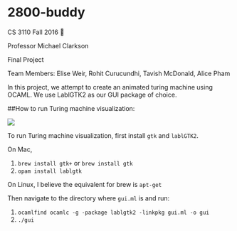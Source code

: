 # 2800-buddy

CS 3110 Fall 2016 :camel:

Professor Michael Clarkson

Final Project

Team Members: Elise Weir, Rohit Curucundhi, Tavish McDonald, Alice Pham

In this project, we attempt to create an animated turing machine using OCAML. We use LablGTK2 as our GUI package of choice.

##How to run Turing machine visualization:

![](https://j.gifs.com/WnpLJE.gif)

To run Turing machine visualization, first install `gtk` and `lablGTK2`.

On Mac, 

1. `brew install gtk+` or `brew install gtk`
2. `opam install lablgtk`

On Linux, I believe the equivalent for brew is `apt-get`

Then navigate to the directory where `gui.ml` is and run:

1. `ocamlfind ocamlc -g -package lablgtk2 -linkpkg gui.ml -o gui`
2. `./gui`




